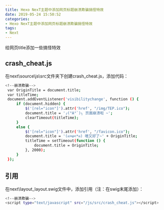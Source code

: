 ```yaml
---
title: Hexo NexT主题中添加网页标题崩溃欺骗搞怪特效
date: 2019-05-24 15:50:52
categories: 
- Hexo NexT主题中添加网页标题崩溃欺骗搞怪特效
tags: 
- Next
---
```


给网页title添加一些搞怪特效

<!-- more -->

## crash_cheat.js
在next\source\js\src文件夹下创建crash_cheat.js，添加代码：

``` bash
<!--崩溃欺骗-->
 var OriginTitle = document.title;
 var titleTime;
 document.addEventListener('visibilitychange', function () {
     if (document.hidden) {
         $('[rel="icon"]').attr('href', "/img/TEP.ico");
         document.title = '╭(°A°`)╮ 页面崩溃啦 ~';
         clearTimeout(titleTime);
     }
     else {
         $('[rel="icon"]').attr('href', "/favicon.ico");
         document.title = '(ฅ>ω<*ฅ) 噫又好了~' + OriginTitle;
         titleTime = setTimeout(function () {
             document.title = OriginTitle;
         }, 2000);
     }
 });
```

## 引用
在next\layout\_layout.swig文件中，添加引用（注：在swig末尾添加）：

``` bash
<!--崩溃欺骗-->
<script type="text/javascript" src="/js/src/crash_cheat.js"></script>

```

